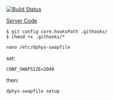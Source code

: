 [![Build Status](https://jenk.ml/job/idmyteam-client/badge/icon)](https://jenk.ml/job/idmyteam-client/)


[Server Code](https://github.com/maxisme/idmyteam-server)
```
$ git config core.hooksPath .githooks/
$ chmod +x .githooks/*
```

```
nano /etc/dphys-swapfile
```
set:
```
CONF_SWAPSIZE=2048
```

then:
```
dphys-swapfile setup
```
